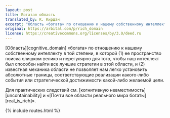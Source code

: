 ```yaml
---
layout: post
title: Богатая область
translated_by: К. Кирдан
excerpt: "Область «богата» по отношению к нашему собственному интеллекту в той степени, в которой (1) ее пространство поиска слишком велико и нерегулярно для того, чтобы наш интеллект был способен найти все лучшие стратегии в этой области, и (2) известная механика области не позволяет нам легко установить абсолютные границы, соответствующие реализации какого-либо события или стратегической достижимости какой-либо желаемой цели."
original: https://arbital.com/p/rich_domain
license: https://creativecommons.org/licenses/by/3.0/deed.ru
---
```

[Область][cognitive_domain] «богата» по отношению к нашему собственному интеллекту в той степени, в которой (1) ее пространство поиска слишком велико и нерегулярно для того, чтобы наш интеллект был способен найти все лучшие стратегии в этой области, и (2) известная механика области не позволяет нам легко установить абсолютные границы, соответствующие реализации какого-либо события или стратегической достижимости какой-либо желаемой цели.

Для практических следствий см. [когнитивную невместимость][uncontainability] и «[Почти все области реального мира богаты][real_is_rich]».

{% include routes.html %}
